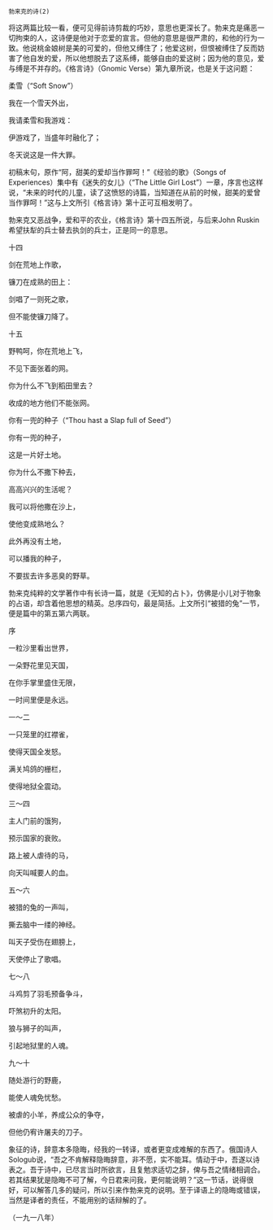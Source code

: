     勃来克的诗(2) 

   将这两篇比较一看，便可见得前诗剪裁的巧妙，意思也更深长了。勃来克是痛恶一切拘束的人，这诗便是他对于恋爱的宣言。但他的意思是很严肃的，和他的行为一致。他说桃金娘树是美的可爱的，但他又缚住了；他爱这树，但恨被缚住了反而妨害了他自发的爱，所以他想脱去了这系缚，能够自由的爱这树；因为他的意见，爱与缚是不并存的。《格言诗》（Gnomic Verse）第九章所说，也是关于这问题：

   柔雪（“Soft Snow”）

   我在一个雪天外出，

   我请柔雪和我游戏：

   伊游戏了，当盛年时融化了；

   冬天说这是一件大罪。

   初稿末句，原作“阿，甜美的爱却当作罪呵！”《经验的歌》（Songs of Experiences）集中有《迷失的女儿》（“The Little Girl Lost”）一章，序言也这样说，“未来的时代的儿童，读了这愤怒的诗篇，当知道在从前的时候，甜美的爱曾当作罪呵！”这与上文所引《格言诗》第十正可互相发明了。

   勃来克又恶战争，爱和平的农业，《格言诗》第十四五所说，与后来John Ruskin希望扶犁的兵士替去执剑的兵士，正是同一的意思。

   十四

   剑在荒地上作歌，

   镰刀在成熟的田上：

   剑唱了一则死之歌，

   但不能使镰刀降了。

   十五

   野鸭呵，你在荒地上飞，

   不见下面张着的网。

   你为什么不飞到稻田里去？

   收成的地方他们不能张网。

   你有一兜的种子（“Thou hast a Slap full of Seed”）

   你有一兜的种子，

   这是一片好土地。

   你为什么不撒下种去，

   高高兴兴的生活呢？

   我可以将他撒在沙上，

   使他变成熟地么？

   此外再没有土地，

   可以播我的种子，

   不要拔去许多恶臭的野草。

   勃来克纯粹的文学著作中有长诗一篇，就是《无知的占卜》，仿佛是小儿对于物象的占语，却含着他思想的精英。总序四句，最是简括。上文所引“被猎的兔”一节，便是篇中的第五第六两联。

   序

   一粒沙里看出世界，

   一朵野花里见天国，

   在你手掌里盛住无限，

   一时间里便是永远。

   一～二

   一只笼里的红襟雀，

   使得天国全发怒。

   满关鸠鸽的栅栏，

   使得地狱全震动。

   三～四

   主人门前的饿狗，

   预示国家的衰败。

   路上被人虐待的马，

   向天叫喊要人的血。

   五～六

   被猎的兔的一声叫，

   撕去脑中一缕的神经。

   叫天子受伤在翅膀上，

   天使停止了歌唱。

   七～八

   斗鸡剪了羽毛预备争斗，

   吓煞初升的太阳。

   狼与狮子的叫声，

   引起地狱里的人魂。

   九～十

   随处游行的野鹿，

   能使人魂免忧愁。

   被虐的小羊，养成公众的争夺，

   但他仍宥许屠夫的刀子。

   象征的诗，辞意本多隐晦，经我的一转译，或者更变成难解的东西了。俄国诗人Sologub说，“吾之不肯解释隐晦辞意，非不愿，实不能耳。情动于中，吾遂以诗表之。吾于诗中，已尽言当时所欲言，且复勉求适切之辞，俾与吾之情绪相调合。若其结果犹是隐晦不可了解，今日君来问我，更何能说明？”这一节话，说得很好，可以解答几多的疑问，所以引来作勃来克的说明。至于译语上的隐晦或错误，当然是译者的责任，不能用别的话辩解的了。

   （一九一八年）

